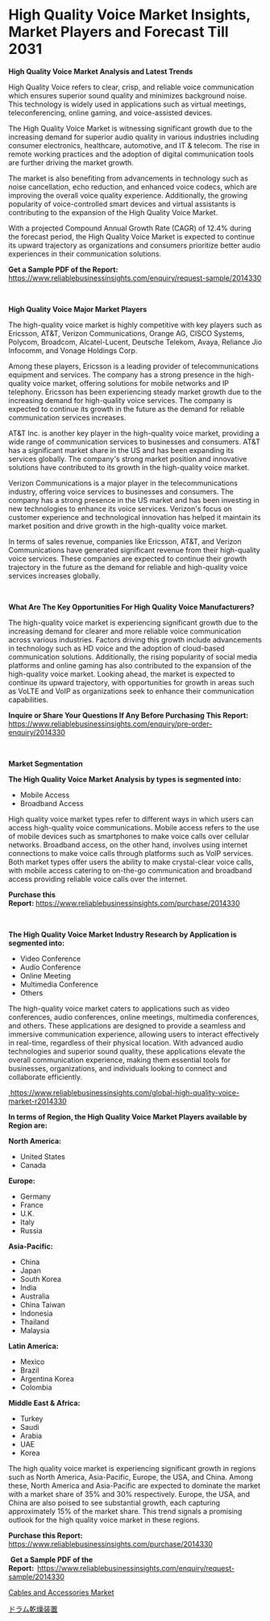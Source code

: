 <p><h1>High Quality Voice Market Insights, Market Players and Forecast Till 2031</h1></p><p><strong>High Quality Voice Market Analysis and Latest Trends</strong></p>
<p><p>High Quality Voice refers to clear, crisp, and reliable voice communication which ensures superior sound quality and minimizes background noise. This technology is widely used in applications such as virtual meetings, teleconferencing, online gaming, and voice-assisted devices.</p><p>The High Quality Voice Market is witnessing significant growth due to the increasing demand for superior audio quality in various industries including consumer electronics, healthcare, automotive, and IT & telecom. The rise in remote working practices and the adoption of digital communication tools are further driving the market growth.</p><p>The market is also benefiting from advancements in technology such as noise cancellation, echo reduction, and enhanced voice codecs, which are improving the overall voice quality experience. Additionally, the growing popularity of voice-controlled smart devices and virtual assistants is contributing to the expansion of the High Quality Voice Market.</p><p>With a projected Compound Annual Growth Rate (CAGR) of 12.4% during the forecast period, the High Quality Voice Market is expected to continue its upward trajectory as organizations and consumers prioritize better audio experiences in their communication solutions.</p></p>
<p><strong>Get a Sample PDF of the Report:&nbsp;</strong> <a href="https://www.reliablebusinessinsights.com/enquiry/request-sample/2014330">https://www.reliablebusinessinsights.com/enquiry/request-sample/2014330</a></p>
<p>&nbsp;</p>
<p><strong>High Quality Voice Major Market Players</strong></p>
<p><p>The high-quality voice market is highly competitive with key players such as Ericsson, AT&T, Verizon Communications, Orange AG, CISCO Systems, Polycom, Broadcom, Alcatel-Lucent, Deutsche Telekom, Avaya, Reliance Jio Infocomm, and Vonage Holdings Corp.</p><p>Among these players, Ericsson is a leading provider of telecommunications equipment and services. The company has a strong presence in the high-quality voice market, offering solutions for mobile networks and IP telephony. Ericsson has been experiencing steady market growth due to the increasing demand for high-quality voice services. The company is expected to continue its growth in the future as the demand for reliable communication services increases.</p><p>AT&T Inc. is another key player in the high-quality voice market, providing a wide range of communication services to businesses and consumers. AT&T has a significant market share in the US and has been expanding its services globally. The company's strong market position and innovative solutions have contributed to its growth in the high-quality voice market.</p><p>Verizon Communications is a major player in the telecommunications industry, offering voice services to businesses and consumers. The company has a strong presence in the US market and has been investing in new technologies to enhance its voice services. Verizon's focus on customer experience and technological innovation has helped it maintain its market position and drive growth in the high-quality voice market.</p><p>In terms of sales revenue, companies like Ericsson, AT&T, and Verizon Communications have generated significant revenue from their high-quality voice services. These companies are expected to continue their growth trajectory in the future as the demand for reliable and high-quality voice services increases globally.</p></p>
<p>&nbsp;</p>
<p><strong>What Are The Key Opportunities For High Quality Voice Manufacturers?</strong></p>
<p><p>The high-quality voice market is experiencing significant growth due to the increasing demand for clearer and more reliable voice communication across various industries. Factors driving this growth include advancements in technology such as HD voice and the adoption of cloud-based communication solutions. Additionally, the rising popularity of social media platforms and online gaming has also contributed to the expansion of the high-quality voice market. Looking ahead, the market is expected to continue its upward trajectory, with opportunities for growth in areas such as VoLTE and VoIP as organizations seek to enhance their communication capabilities.</p></p>
<p><strong>Inquire or Share Your Questions If Any Before Purchasing This Report:</strong> <a href="https://www.reliablebusinessinsights.com/enquiry/pre-order-enquiry/2014330">https://www.reliablebusinessinsights.com/enquiry/pre-order-enquiry/2014330</a></p>
<p>&nbsp;</p>
<p><strong>Market Segmentation</strong></p>
<p><strong>The High Quality Voice Market Analysis by types is segmented into:</strong></p>
<p><ul><li>Mobile Access</li><li>Broadband Access</li></ul></p>
<p><p>High quality voice market types refer to different ways in which users can access high-quality voice communications. Mobile access refers to the use of mobile devices such as smartphones to make voice calls over cellular networks. Broadband access, on the other hand, involves using internet connections to make voice calls through platforms such as VoIP services. Both market types offer users the ability to make crystal-clear voice calls, with mobile access catering to on-the-go communication and broadband access providing reliable voice calls over the internet.</p></p>
<p><strong>Purchase this Report:&nbsp;</strong><a href="https://www.reliablebusinessinsights.com/purchase/2014330">https://www.reliablebusinessinsights.com/purchase/2014330</a></p>
<p>&nbsp;</p>
<p><strong>The High Quality Voice Market Industry Research by Application is segmented into:</strong></p>
<p><ul><li>Video Conference</li><li>Audio Conference</li><li>Online Meeting</li><li>Multimedia Conference</li><li>Others</li></ul></p>
<p><p>The high-quality voice market caters to applications such as video conferences, audio conferences, online meetings, multimedia conferences, and others. These applications are designed to provide a seamless and immersive communication experience, allowing users to interact effectively in real-time, regardless of their physical location. With advanced audio technologies and superior sound quality, these applications elevate the overall communication experience, making them essential tools for businesses, organizations, and individuals looking to connect and collaborate efficiently.</p></p>
<p><a href="https://www.reliablebusinessinsights.com/global-high-quality-voice-market-r2014330">&nbsp;https://www.reliablebusinessinsights.com/global-high-quality-voice-market-r2014330</a></p>
<p><strong>In terms of Region, the High Quality Voice Market Players available by Region are:</strong></p>
<p>
    <p> <strong> North America: </strong>
        <ul>
            <li>United States</li>
            <li>Canada</li>
        </ul>
        </p> 
    <p> <strong> Europe: </strong>
        <ul>
            <li>Germany</li>
            <li>France</li>
            <li>U.K.</li>
            <li>Italy</li>
            <li>Russia</li>
        </ul>
        </p> 
    <p> <strong> Asia-Pacific: </strong>
        <ul>
            <li>China</li>
            <li>Japan</li>
            <li>South Korea</li>
            <li>India</li>
            <li>Australia</li>
            <li>China Taiwan</li>
            <li>Indonesia</li>
            <li>Thailand</li>
            <li>Malaysia</li>
        </ul>
        </p> 
    <p> <strong> Latin America: </strong>
        <ul>
            <li>Mexico</li>
            <li>Brazil</li>
            <li>Argentina Korea</li>
            <li>Colombia</li>
        </ul>
        </p> 
    <p> <strong> Middle East & Africa: </strong>
        <ul>
            <li>Turkey</li>
            <li>Saudi</li>
            <li>Arabia</li>
            <li>UAE</li>
            <li>Korea</li>
        </ul>
    </p>
    </p>
<p><p>The high quality voice market is experiencing significant growth in regions such as North America, Asia-Pacific, Europe, the USA, and China. Among these, North America and Asia-Pacific are expected to dominate the market with a market share of 35% and 30% respectively. Europe, the USA, and China are also poised to see substantial growth, each capturing approximately 15% of the market share. This trend signals a promising outlook for the high quality voice market in these regions.</p></p>
<p><strong>Purchase this Report: </strong><a href="https://www.reliablebusinessinsights.com/purchase/2014330">https://www.reliablebusinessinsights.com/purchase/2014330</a></p>
<p>&nbsp;<strong>Get a Sample PDF of the Report:&nbsp;&nbsp;</strong><a href="https://www.reliablebusinessinsights.com/enquiry/request-sample/2014330">https://www.reliablebusinessinsights.com/enquiry/request-sample/2014330</a></p>
<p><strong></strong></p>
<p><p><a href="https://github.com/ayamgoreng5458/Market-Research-Report-List-1/blob/main/cables-and-accessories-market.md">Cables and Accessories Market</a></p><p><a href="https://github.com/laurenreichert/Market-Research-Report-List-2/blob/main/8620808151620.md">ドラム乾燥装置</a></p></p>